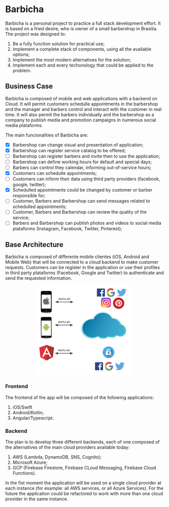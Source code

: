 # Barbicha
Barbicha is a personal project to practice a full stack development effort. It is based on a fried desire, who is owner of a small barbershop in Brasilia. The project was designed to:
1. Be a fully function solution for practical use;
2. Implement a complete stack of components, using all the available options;
3. Implement the most modern alternatives for the solution;
4. Implement each and every techonology that could be applied to the problem.

## Business Case
Barbicha is composed of mobile and web applications with a backend on Cloud. It will permit customers schedulle appointments in the barbershop and the manager and barbers control and interact with the customer in real time. It will also permit the barbers individually and the barbershop as a company to publish media and promotion campaigns in numerous social media plataforms.

The main funcionalities of Barbicha are:
* [x] Barbershop can change visual and presentation of application;
* [x] Barbershop can register service catalog to be offered;
* [ ] Barbershop can register barbers and invite then to use the application;
* [ ] Barbershop can define working hours for default and special days;
* [ ] Barbers can control they calendar, informing out-of-service hours;
* [x] Customers can schedulle appointments;
* [ ] Customers can inform their data using third party providers (facebook, google, twitter);
* [x] Schedulled appointments could be changed by customer or barber responsible for;
* [ ] Customer, Barbers and Barbershop can send messages related to schedulled appointments;
* [ ] Customer, Barbers and Barbershop can review the quality of the service;
* [ ] Barbers and Barbershop can publish photos and videos to social media plataforms (Instagram, Facebook, Twitter, Pinterest);

## Base Architecture
Barbicha is composed of differente mobile clientes (iOS, Android and Mobile Web) that will be connected to a cloud backend to make customer requests. Customers can be register in the application or use their profiles in third party plataforms (Facebook, Google and Twitter) to authenticate and send the requested information.

<p align="center">
    <img src="baseArchitecture.png" width="300" max-width="50%" alt="Base Architecture" />
</p>

### Frontend
The frontend of the app will be composed of the following applications:
1. iOS/Swift
2. Android/Kotlin;
3. Angular/Typescript.

### Backend
The plan is to develop three different backends, each of one composed of the alternatives of the main cloud providers available today:
1. AWS (Lambda, DynamoDB, SNS, Cognito);
2. Microsoft Azure;
3. GCP (Firebase Firestore, Firebase CLoud Messaging, Firebase Cloud Functions).

In the fist moment the application will be used on a single cloud provider at each instance (for example: all AWS services, or all Azure Services). For the future the application could be refactored to work with more than one cloud provider in the same instance.

